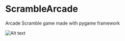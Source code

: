 # ScrambleArcade
Arcade Scramble game made with pygame framework

![Alt text](ScreenShots/full.jpg?raw=true "Title")

